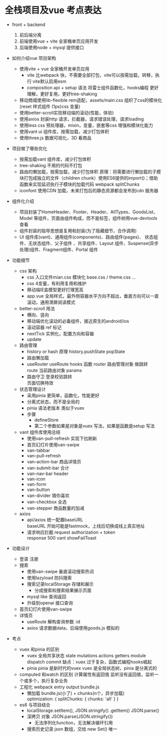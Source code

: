 # 全栈项目及vue 考点表达

- front + backend
  1. 前后端分离  
  2. 前端使用vue + vite 全家桶单页应用开发
  3. 后端使用node + mysql 提供接口

- 如何介绍vue 项目架构
  - 使用vite + vue 全家桶开发单页应用  
    - vite 比webpack 快，不需要全部打包，vite可以按需加载，转移，执行 
      vite默认启用esm  
    - composition api + setup 语法 将雷士组件函数化，hooks编程
      更好理解，更好复用，更好tree-shaking  
  - 移动商城使用lib-flexible rem适配，assets/main.css 组织了css的模块化
    (reset 样式组件 (1px)css 变量)
  - 使用better-scroll实现移动端的滚动(性能，体验)
  - 使用axios 封装http 请求，拦截器，请求错误处理，请求loading  
  - 使用less css 预处理器，mixin，变量，嵌套等css 增强和模块化能力 
  - 使用vant ui 组件库，按需加载，减少打包体积
  - 使用three.js 数据可视化，3D 看商品

- 项目做了哪些优化
  - 按需加载vant 组件库，减少打包体积
  - tree-shaking 不用的代码不打包
  - 路由的懒加载，按需加载，减少打包体积
    原理：将需要进行懒加载的子模块打包成独立的文件（children chunk）使用ES6提供的import()；借助函数来实现延迟执行子模块的加载代码
    webpack splitChunks
  - iconfont 使用CDN 加载，未来打包后的静态资源都会发布到cdn 服务器

- 组件化介绍
  - 项目封装了HomeHeader、Footer、Header、AllTypes、GoodsList、Model 等组件，页面由组件构成，而不是标签，组件树用vue-devtools 查看
  - 组件封装的指导思想是复用和封装(为了隐藏细节，合作调用)
  - UI 组件库(vant)、通用组件(components)、路由组件(pages)、
    状态组件、无状态组件、父子组件 、共享组件、Layout 组件、Suspense(异步处理)组件、Fragment组件、Portal 组件

- 功能细节
  - css 架构
     - css 入口文件mian.css 模块化 base.css / theme.css ...
     - css 4变量，有利用复用和维护
     - 移动端IE盒模型更好打理宽高
     - app.vue 全局样式，最外侧容器水平方向不超出，垂直方向可以一直滚动，通用滑屏阅读模式
  - better-scroll 用法
    - 横向、竖向
    - 移动端优化滚动的必备组件，接近原生的android/ios 
    - 滚动容器 ref 标记
    - nextTick 实例化，配置方向和容器
    - update
  - 路由管理
    - history or hash
      原理 history.pushState popState  
    - 路由懒加载
    - useRouter useRoute hooks 函数
      router 路由管理对象 做跳转  
      route 当前路由对象 params  
    - 路由守卫
      登录校验跳转   
      页面切换特效  
  - 状态管理设计
    - 采用pinia 更简单，函数化，性能更好
    - 分离式状态，而不是全局的
    - pinia 语法老版本 类似于vuex
    - 步骤
      - defineStore 
      - 第二个参数如果是对象是vuex 写法，如果是函数是setup 写法
  - vant 组件库使用总结
    - 使用van-pull-refresh 实现下拉刷新
    - 首页幻灯片使用van-swipe  
    - van-tabbar
    - van-pull-refresh
    - van-action-bar 商品详情页
    - van-submit-bar 合计
    - van-nav-bar header
    - van-icon
    - van-form
    - van-button
    - van-divider 猜你喜欢
    - van-checkbox 全选
    - van-stepper 商品数量的加减
  - axios
    - api/axios 统一配置baseURL  
      baseURL 开始可能是fastmock，上线后切换成线上真实地址
    - 请求响应拦截
      request authorization + token  
      response 500 vant showFailToast  

- 功能设计
  - 登录 注册
  - 搜索
    - 使用van-swipe 垂直滚动搜索热词
    - 使用lazyload 防抖搜索
    - 搜索记录localStorage 存储和展示
      - 分成搜索和搜索结果展示页面
    - mysql like 查询返回
    - 升级到openai 接口查询
  - 首页幻灯片使用van-swipe 
  - 详情页
    - useRoute 解构查询参数 :id
    - axios 请求数据data，后端使用goods.js 模拟的

- 考点
  - vuex 和pinia 的区别
    - vuex 全局共享状态
      state mutations actions getters module 
      dispatch commit 
      缺点：vuex 过于复杂，函数式编程hooks崛起
    - pinia
      pinia 是新时代的vuex
      vuex 是全局状态树，pinia 是分离式的
  - computed 和watch 的区别
    计算属性有返回值 
    监听没有返回值，监听一个或多个，执行复杂业务
  - 工程化
    webpack entry output bundle.js
    - 懒加载 
      bundle.js(小了) + chunks(n个，异步加载)  
      optimization: {
        splitChunks: {
          chunks: 'all'
        }
      }
  - es6 与项目结合
    - localStorage.setItem(), JSON.stringify()
      .getItem() JSON.parse()
    - 深拷贝
      对象
      JSON.parse(JSON.stringify())
      - 无法序列化function，无法解决循环引用
    - 搜索历史记录
      json 数组，交给 new Set() 唯一  

